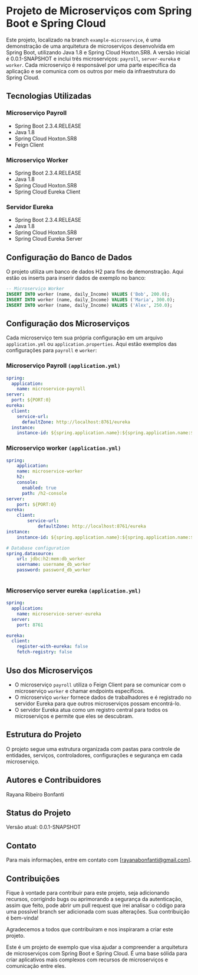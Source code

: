 # Projeto de Microserviços com Spring Boot e Spring Cloud

Este projeto, localizado na branch `example-microservice`, é uma demonstração de uma arquitetura de microserviços desenvolvida em Spring Boot, utilizando Java 1.8 e Spring Cloud Hoxton.SR8. A versão inicial é 0.0.1-SNAPSHOT e inclui três microserviços: `payroll`, `server-eureka` e `worker`. Cada microserviço é responsável por uma parte específica da aplicação e se comunica com os outros por meio da infraestrutura do Spring Cloud.

## Tecnologias Utilizadas

### Microserviço Payroll
- Spring Boot 2.3.4.RELEASE
- Java 1.8
- Spring Cloud Hoxton.SR8
- Feign Client

### Microserviço Worker
- Spring Boot 2.3.4.RELEASE
- Java 1.8
- Spring Cloud Hoxton.SR8
- Spring Cloud Eureka Client

### Servidor Eureka
- Spring Boot 2.3.4.RELEASE
- Java 1.8
- Spring Cloud Hoxton.SR8
- Spring Cloud Eureka Server

## Configuração do Banco de Dados

O projeto utiliza um banco de dados H2 para fins de demonstração. Aqui estão os inserts para inserir dados de exemplo no banco:

```sql
-- Microserviço Worker
INSERT INTO worker (name, daily_Income) VALUES ('Bob', 200.0);
INSERT INTO worker (name, daily_Income) VALUES ('Maria', 300.0);
INSERT INTO worker (name, daily_Income) VALUES ('Alex', 250.0);
```

## Configuração dos Microserviços

Cada microserviço tem sua própria configuração em um arquivo `application.yml` ou `application.properties`. Aqui estão exemplos das configurações para `payroll` e `worker`:

### Microserviço Payroll `(application.yml)`

```yml
spring:
  application:
    name: microservice-payroll
server:
  port: ${PORT:0}
eureka:
  client:
    service-url:
      defaultZone: http://localhost:8761/eureka
  instance:
    instance-id: ${spring.application.name}:${spring.application.name:${random.value}}
```
### Microserviço worker `(application.yml)`

```yml
spring:
    application:
    name: microservice-worker
    h2:
    console:
      enabled: true
      path: /h2-console
server:
    port: ${PORT:0}
eureka:
    client:
        service-url:
            defaultZone: http://localhost:8761/eureka
instance:
    instance-id: ${spring.application.name}:${spring.application.name:${random.value}}

# Database configuration
spring.datasource:
    url: jdbc:h2:mem:db_worker
    username: username_db_worker
    password: password_db_worker
    
```

### Microserviço server eureka `(application.yml)`

```yml
spring:
  application:
    name: microservice-server-eureka
  server:
    port: 8761

eureka:
  client:
    register-with-eureka: false
    fetch-registry: false
```

## Uso dos Microserviços

- O microserviço `payroll` utiliza o Feign Client para se comunicar com o microserviço `worker` e chamar endpoints específicos.
- O microserviço `worker` fornece dados de trabalhadores e é registrado no servidor Eureka para que outros microserviços possam encontrá-lo.
- O servidor Eureka atua como um registro central para todos os microserviços e permite que eles se descubram.

## Estrutura do Projeto

O projeto segue uma estrutura organizada com pastas para controle de entidades, serviços, controladores, configurações e segurança em cada microserviço.

## Autores e Contribuidores

Rayana Ribeiro Bonfanti

## Status do Projeto

Versão atual: 0.0.1-SNAPSHOT

## Contato

Para mais informações, entre em contato com [rayanabonfanti@gmail.com].

## Contribuições

Fique à vontade para contribuir para este projeto, seja adicionando recursos, corrigindo bugs ou aprimorando a segurança da autenticação, assim que feito, pode abrir um pull request que irei analisar o código para uma possível branch ser adicionada com suas alterações. Sua contribuição é bem-vinda!

Agradecemos a todos que contribuíram e nos inspiraram a criar este projeto.

Este é um projeto de exemplo que visa ajudar a compreender a arquitetura de microserviços com Spring Boot e Spring Cloud. É uma base sólida para criar aplicativos mais complexos com recursos de microserviços e comunicação entre eles.
